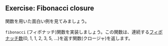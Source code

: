 ## Exercise: Fibonacci closure

関数を用いた面白い例を見てみましょう。

`fibonacci` (フィボナッチ)関数を実装しましょう。この関数は、連続する[フィボナッチ数](https://ja.wikipedia.org/wiki/%E3%83%95%E3%82%A3%E3%83%9C%E3%83%8A%E3%83%83%E3%83%81%E6%95%B0)(0, 1, 1, 2, 3, 5, ...)を返す関数(クロージャ)を返します。